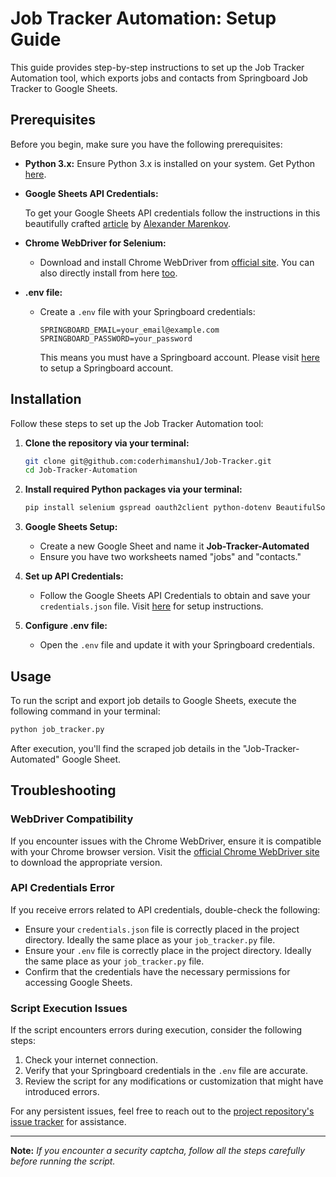 # Job Tracker Automation: Setup Guide

This guide provides step-by-step instructions to set up the Job Tracker Automation tool, which exports jobs and contacts from Springboard Job Tracker to Google Sheets.

## Prerequisites

Before you begin, make sure you have the following prerequisites:

- **Python 3.x:** Ensure Python 3.x is installed on your system. Get Python [here](https://www.python.org/downloads/).

- **Google Sheets API Credentials:**

    To get your Google Sheets API credentials follow the instructions in this beautifully crafted [article](https://medium.com/@a.marenkov/how-to-get-credentials-for-google-sheets-456b7e88c430) by [Alexander Marenkov](https://medium.com/@a.marenkov).

- **Chrome WebDriver for Selenium:**
  - Download and install Chrome WebDriver from [official site](https://sites.google.com/chromium.org/driver/). You can also directly install from here [too](https://www.selenium.dev/documentation/webdriver/getting_started/install_library/).

- **.env file:**
  - Create a `.env` file with your Springboard credentials:

    ```env
    SPRINGBOARD_EMAIL=your_email@example.com
    SPRINGBOARD_PASSWORD=your_password
    ```

    This means you must have a Springboard account. Please visit [here](https://www.springboard.com/) to setup a Springboard account.

## Installation

Follow these steps to set up the Job Tracker Automation tool:

1. **Clone the repository via your terminal:**

   ```bash
   git clone git@github.com:coderhimanshu1/Job-Tracker.git
   cd Job-Tracker-Automation
   ```

2. **Install required Python packages via your terminal:**

   ```bash
   pip install selenium gspread oauth2client python-dotenv BeautifulSoup4
   ```

3. **Google Sheets Setup:**
   - Create a new Google Sheet and name it **Job-Tracker-Automated**
   - Ensure you have two worksheets named "jobs" and "contacts."

4. **Set up API Credentials:**
   - Follow the Google Sheets API Credentials to obtain and save your `credentials.json` file. Visit [here](#prerequisites) for setup instructions.

5. **Configure .env file:**
   - Open the `.env` file and update it with your Springboard credentials.

## Usage

To run the script and export job details to Google Sheets, execute the following command in your terminal:

```bash
python job_tracker.py
```

After execution, you'll find the scraped job details in the "Job-Tracker-Automated" Google Sheet.

## Troubleshooting

### WebDriver Compatibility

If you encounter issues with the Chrome WebDriver, ensure it is compatible with your Chrome browser version. Visit the [official Chrome WebDriver site](https://sites.google.com/chromium.org/driver/) to download the appropriate version.

### API Credentials Error

If you receive errors related to API credentials, double-check the following:

- Ensure your `credentials.json` file is correctly placed in the project directory. Ideally the same place as your `job_tracker.py` file.
- Ensure your `.env` file is correctly place in the project directory. Ideally the same place as your `job_tracker.py` file.
- Confirm that the credentials have the necessary permissions for accessing Google Sheets.

### Script Execution Issues

If the script encounters errors during execution, consider the following steps:

1. Check your internet connection.
2. Verify that your Springboard credentials in the `.env` file are accurate.
3. Review the script for any modifications or customization that might have introduced errors.

For any persistent issues, feel free to reach out to the [project repository's issue tracker](https://github.com/coderhimanshu1/Job-Tracker/issues) for assistance.

---

**Note:** *If you encounter a security captcha, follow all the steps carefully before running the script.*
